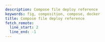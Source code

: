 ```yaml
---
description: Compose file deploy reference
keywords: fig, composition, compose, docker
title: Compose file deploy reference
fetch_remote:
  line_start: 2
  line_end: -1
---
```

